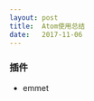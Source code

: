 ```yaml
---
layout: post                      
title:  Atom使用总结
date:   2017-11-06      
---
```


### 插件
* emmet
